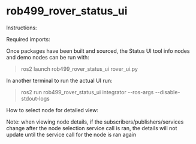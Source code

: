 # rob499_rover_status_ui  


Instructions:

Required imports:  

Once packages have been built and sourced, the Status UI tool info nodes and demo nodes can be run with:  

>ros2 launch rob499_rover_status_ui rover_ui.py  


In another terminal to run the actual UI run:  

>ros2 run rob499_rover_status_ui integrator --ros-args --disable-stdout-logs  





How to select node for detailed view:  
>  


Note: when viewing node details, if the subscribers/publishers/services change after the node selection service call is ran, the details will not update until the service call for the node is ran again  
